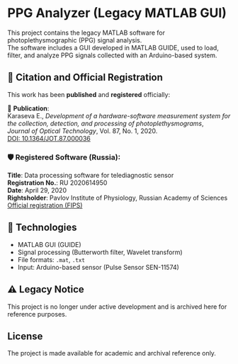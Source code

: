 # PPG Analyzer (Legacy MATLAB GUI)

This project contains the legacy MATLAB software for photoplethysmographic (PPG) signal analysis.  
The software includes a GUI developed in MATLAB GUIDE, used to load, filter, and analyze PPG signals collected with an Arduino-based system.

## 📝 Citation and Official Registration

This work has been **published** and **registered** officially:

📄 **Publication**:  
  Karaseva E., *Development of a hardware-software measurement system for the collection, detection, and processing of photoplethysmograms*,  
  *Journal of Optical Technology*, Vol. 87, No. 1, 2020.  
  [DOI: 10.1364/JOT.87.000036](https://doi.org/10.1364/JOT.87.000036)

### 🛡️ Registered Software (Russia):
**Title**: Data processing software for telediagnostic sensor  
**Registration No.**: RU 2020614950  
**Date**: April 29, 2020  
**Rightsholder**: Pavlov Institute of Physiology, Russian Academy of Sciences  
[Official registration (FIPS)](http://www1.fips.ru/fips_servl/fips_servlet?DB=EVM&DocNumber=2020614950&TypeFile=html)


## 🧠 Technologies

- MATLAB GUI (GUIDE)
- Signal processing (Butterworth filter, Wavelet transform)
- File formats: `.mat`, `.txt`
- Input: Arduino-based sensor (Pulse Sensor SEN-11574)

## ⚠️ Legacy Notice

This project is no longer under active development and is archived here for reference purposes.

## License

The project is made available for academic and archival reference only.
